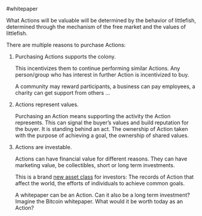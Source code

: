 #whitepaper

What Actions will be valuable will be determined by the behavior of littlefish, determined through the mechanism of the free market and the values of littlefish. 

There are multiple reasons to purchase Actions:

1.  Purchasing Actions supports the colony.
    
    This incentivizes them to continue performing similar Actions. Any person/group who has interest in further Action is incentivized to buy.  
    
    A community may reward participants, a business can pay employees, a charity can get support from others … 

2.  Actions represent values.   

	Purchasing an Action means supporting the activity the Action represents. This can signal the buyer’s values and build reputation for the buyer. It is standing behind an act. The ownership of Action taken with the purpose of achieving a goal, the ownership of shared values. 

3.  Actions are investable. 
    
	Actions can have financial value for different reasons. They can have marketing value, be collectibles, short or long term investments.
	
	This is a brand [new asset class](https://docs.google.com/document/d/1U_RIQxkM4DW2_J8mF8_spJzs8HbJH1PusJNK4b_ix8k/edit#heading=h.61d7m1n65ziv) for investors: The records of Action that affect the world, the efforts of individuals to achieve common goals.

	A whitepaper can be an Action. Can it also be a long term investment? Imagine the Bitcoin whitepaper. What would it be worth today as an Action?
